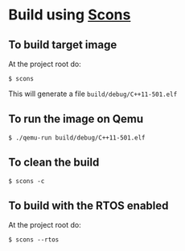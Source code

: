 # Build using [Scons][1]

[1]: http://scons.org/ "Scons"


## To build target image
At the project root do:
```
$ scons
```

This will generate a file ```build/debug/C++11-501.elf```


## To run the image on Qemu

```
$ ./qemu-run build/debug/C++11-501.elf
```

## To clean the build
```
$ scons -c
```

## To build with the RTOS enabled
At the project root do:
```
$ scons --rtos
```

